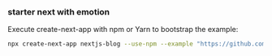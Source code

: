 ### starter next with emotion
Execute create-next-app with npm or Yarn to bootstrap the example:

```bash
npx create-next-app nextjs-blog --use-npm --example "https://github.com/vercel/next-learn/tree/master/basics/assets-metadata-css-starte
```
